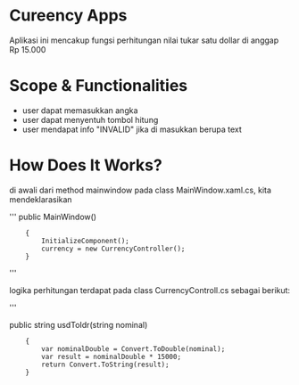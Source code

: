 ﻿# Cureency Apps
Aplikasi ini mencakup fungsi perhitungan nilai tukar satu dollar di anggap Rp 15.000

# Scope & Functionalities
* user dapat memasukkan angka 
* user dapat menyentuh tombol hitung
* user mendapat info "INVALID" jika di masukkan berupa text 

# How Does It Works?
di awali dari method mainwindow pada class MainWindow.xaml.cs, kita mendeklarasikan 

'''
public MainWindow()

        {
            InitializeComponent();
            currency = new CurrencyController();
        }
'''

logika perhitungan terdapat pada class CurrencyControll.cs sebagai berikut:

'''

 public string usdToIdr(string nominal)

        {
            var nominalDouble = Convert.ToDouble(nominal);
            var result = nominalDouble * 15000;
            return Convert.ToString(result);
        } 

